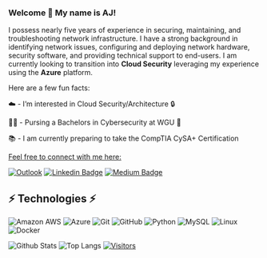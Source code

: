 ### Welcome 👋 My name is AJ!

<!-- Introduce yourself and give a brief introduction about yourself here.  Also include what tech you're interested in and what you are currently learning -->
I possess nearly five years of experience in securing, maintaining, and troubleshooting network infrastructure. I have a strong background in identifying network issues, configuring and deploying network hardware, security software, and providing technical support to end-users. I am currently looking to transition into **Cloud Security** leveraging my experience using the **Azure** platform.

Here are a few fun facts:


☁️ -  I’m interested in Cloud Security/Architecture 🔒


👨‍🎓 - Pursing a Bachelors in Cybersecurity at WGU 🦉


📚 - I am currently preparing to take the CompTIA CySA+ Certification


<ins>Feel free to connect with me here:</ins>

<!-- Replace the fields below with the information requested. Remember to remove the encapsulating <> characters. For spaces in names, use %20 (e.g. Broadus%20Palmer) -->

[![Outlook](https://img.shields.io/badge/Nija.Griffin@outlook.com-0078D4?style=for-the-badge&logo=microsoft-outlook&logoColor=white=mailto:nija.griffin@outlook.com)](mailto:nija.griffin@outlook.com)
[![Linkedin Badge](https://img.shields.io/badge/-Nija%20Griffin-blue?style=flat-square&logo=Linkedin&logoColor=white&link=https://www.linkedin.com/in/nija-griffin/)](https://www.linkedin.com/in/nija-griffin/)
[![Medium Badge](https://img.shields.io/badge/Nija%20Griffin-12100E?style=flat-square&logo=medium&logoColor=white&link=https://medium.com/@nijagriffin)](https://medium.com/@nijagriffin)

## ⚡ Technologies ⚡️

<!-- Check out the Badges folder for more badges -->

![Amazon AWS](https://img.shields.io/badge/Amazon%20AWS-232F3E?style=flat-square&logo=amazon-aws)
![Azure](https://img.shields.io/badge/azure-%230072C6.svg?style=for-the-badge&logo=microsoftazure&logoColor=white)
![Git](https://img.shields.io/badge/-Git-black?style=flat-square&logo=git)
![GitHub](https://img.shields.io/badge/-GitHub-181717?style=flat-square&logo=github)
![Python](https://img.shields.io/badge/-Python-black?style=flat-square&logo=Python)
![MySQL](https://img.shields.io/badge/mysql-%2300000f.svg?style=for-the-badge&logo=mysql&logoColor=white)
![Linux](https://img.shields.io/badge/Linux-FCC624?style=flat-square&logo=linux&logoColor=black)
![Docker](https://img.shields.io/badge/docker-%230db7ed.svg?style=for-the-badge&logo=docker&logoColor=white)

<!-- Replace the fields below with the information requested. Remember to remove the encapsulating <> characters. -->

![Github Stats](https://github-readme-stats.vercel.app/api?username=nijag&count_private=true&show_icons=true&include_all_commits=true)
![Top Langs](https://github-readme-stats.vercel.app/api/top-langs/?username=nijag&hide=TeX&layout=compact)
[![Visitors](https://api.visitorbadge.io/api/visitors?path=nijag%2Fnijag&label=VISITORS&countColor=%23263759)](https://visitorbadge.io/status?path=nijag%2nijag)

